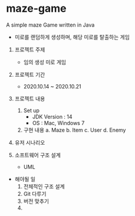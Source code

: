 # maze-game
A simple maze Game written in Java


* 미로를 랜덤하게 생성하며, 해당 미로를 탈출하는 게임

1. 프로젝트 주제
    * 임의 생성 미로 게임

2. 프로젝트 기간
    * 2020.10.14 ~ 2020.10.21

3. 프로젝트 내용
    1) Set up
        * JDK Version : 14
	    * OS : Mac, Windows 7
    2) 구현 내용
        a. Maze
        b. Item
        c. User
        d. Enemy


4. 유저 시나리오


5. 소프트웨어 구조 설계
    * UML


* 해야될 일
    1. 전체적인 구조 설계
    2. Git 다루기
    3. 버전 맞추기
    4. 




